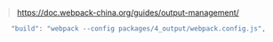 > https://doc.webpack-china.org/guides/output-management/
```javascript
    "build": "webpack --config packages/4_output/webpack.config.js",
```

